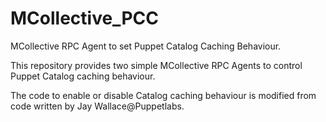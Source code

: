 # MCollective_PCC
MCollective RPC Agent to set Puppet Catalog Caching Behaviour.

This repository provides two simple MCollective RPC Agents to control Puppet Catalog caching behaviour.

The code to enable or disable Catalog caching behaviour is modified from code written by Jay Wallace@Puppetlabs.
